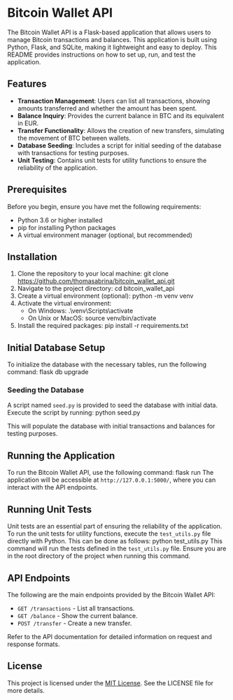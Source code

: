 # Bitcoin Wallet API

The Bitcoin Wallet API is a Flask-based application that allows users to manage Bitcoin transactions and balances. This application is built using Python, Flask, and SQLite, making it lightweight and easy to deploy. This README provides instructions on how to set up, run, and test the application.

## Features

- **Transaction Management**: Users can list all transactions, showing amounts transferred and whether the amount has been spent.
- **Balance Inquiry**: Provides the current balance in BTC and its equivalent in EUR.
- **Transfer Functionality**: Allows the creation of new transfers, simulating the movement of BTC between wallets.
- **Database Seeding**: Includes a script for initial seeding of the database with transactions for testing purposes.
- **Unit Testing**: Contains unit tests for utility functions to ensure the reliability of the application.

## Prerequisites

Before you begin, ensure you have met the following requirements:
- Python 3.6 or higher installed
- pip for installing Python packages
- A virtual environment manager (optional, but recommended)

## Installation

1. Clone the repository to your local machine: git clone https://github.com/thomasabrina/bitcoin_wallet_api.git
2. Navigate to the project directory: cd bitcoin_wallet_api
3. Create a virtual environment (optional): python -m venv venv
4. Activate the virtual environment:
   - On Windows: .\venv\Scripts\activate
   - On Unix or MacOS: source venv/bin/activate
5. Install the required packages: pip install -r requirements.txt

## Initial Database Setup

To initialize the database with the necessary tables, run the following command: flask db upgrade


### Seeding the Database

A script named `seed.py` is provided to seed the database with initial data. Execute the script by running: python seed.py

This will populate the database with initial transactions and balances for testing purposes.

## Running the Application

To run the Bitcoin Wallet API, use the following command: flask run
The application will be accessible at `http://127.0.0.1:5000/`, where you can interact with the API endpoints.

## Running Unit Tests

Unit tests are an essential part of ensuring the reliability of the application. To run the unit tests for utility functions, execute the `test_utils.py` file directly with Python. This can be done as follows: python test_utils.py
This command will run the tests defined in the `test_utils.py` file. Ensure you are in the root directory of the project when running this command.

## API Endpoints

The following are the main endpoints provided by the Bitcoin Wallet API:

- `GET /transactions` - List all transactions.
- `GET /balance` - Show the current balance.
- `POST /transfer` - Create a new transfer.

Refer to the API documentation for detailed information on request and response formats.

## License

This project is licensed under the [MIT License](LICENSE). See the LICENSE file for more details.